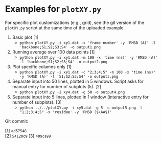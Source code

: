 
# Examples for `plotXY.py`
For specific plot customizations (e.g., grid), see the git version of the `plotXY.py` script at the same time of the uploaded example.

1. Basic plot [1]
    * `python plotXY.py -i xy1.dat -x 'frame number' -y 'RMSD (A)' -l 'backbone;S1;S2;S3;S4' -o output1.png`
2. Running average over 100 data points [1]
    * `python plotXY.py -i xy1.dat -m 100 -x 'time (ns)' -y 'RMSD (A)' -l 'backbone;S1;S2;S3;S4' -o output2.png`
3. Plot specific columns only [1]
    * `python plotXY.py -i xy1.dat -c "2;3;4;5" -m 100 -x 'time (ns)' -y 'RMSD (A)' -l 'S1;S2;S3;S4' -o output3.png`
4. Separate input into 50 lines, plotted in 5 windows. Script asks for manual entry for number of subplots (5). [2]
    * `python plotXY.py -i xy4.dat -g 50 -o output4.png`
5. Separate input into 5 lines, plotted in 1 window (interactive entry for number of subplots). [3]
    * `python ../../plotXY.py -i xy5.dat -g 5 -o output5.png -l "1;2;3;4;5" -x 'residue' -y 'RMSD ($\AA$)'`

Git commit:

[1] `ad57548`  
[2] `54120c9`
[3] `409ca99`
